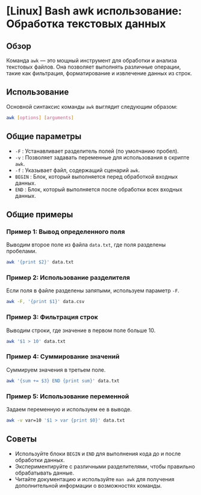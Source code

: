 # [Linux] Bash awk использование: Обработка текстовых данных

## Обзор
Команда `awk` — это мощный инструмент для обработки и анализа текстовых файлов. Она позволяет выполнять различные операции, такие как фильтрация, форматирование и извлечение данных из строк.

## Использование
Основной синтаксис команды `awk` выглядит следующим образом:

```bash
awk [options] [arguments]
```

## Общие параметры
- `-F` : Устанавливает разделитель полей (по умолчанию пробел).
- `-v` : Позволяет задавать переменные для использования в скрипте `awk`.
- `-f` : Указывает файл, содержащий сценарий `awk`.
- `BEGIN` : Блок, который выполняется перед обработкой входных данных.
- `END` : Блок, который выполняется после обработки всех входных данных.

## Общие примеры

### Пример 1: Вывод определенного поля
Выводим второе поле из файла `data.txt`, где поля разделены пробелами.

```bash
awk '{print $2}' data.txt
```

### Пример 2: Использование разделителя
Если поля в файле разделены запятыми, используем параметр `-F`.

```bash
awk -F, '{print $1}' data.csv
```

### Пример 3: Фильтрация строк
Выводим строки, где значение в первом поле больше 10.

```bash
awk '$1 > 10' data.txt
```

### Пример 4: Суммирование значений
Суммируем значения в третьем поле.

```bash
awk '{sum += $3} END {print sum}' data.txt
```

### Пример 5: Использование переменной
Задаем переменную и используем ее в выводе.

```bash
awk -v var=10 '$1 > var {print $0}' data.txt
```

## Советы
- Используйте блоки `BEGIN` и `END` для выполнения кода до и после обработки данных.
- Экспериментируйте с различными разделителями, чтобы правильно обрабатывать данные.
- Читайте документацию и используйте `man awk` для получения дополнительной информации о возможностях команды.